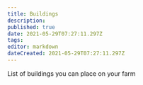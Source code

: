 ```yaml
---
title: Buildings
description: 
published: true
date: 2021-05-29T07:27:11.297Z
tags: 
editor: markdown
dateCreated: 2021-05-29T07:27:11.297Z
---
```


List of buildings you can place on your farm